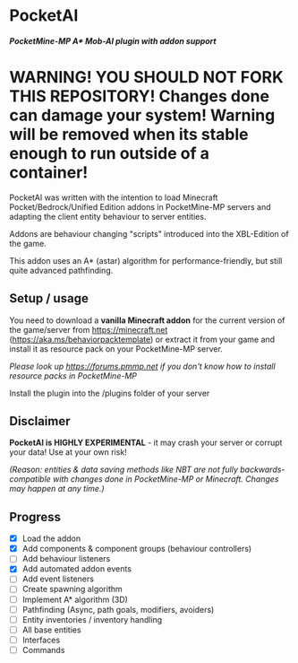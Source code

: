 # PocketAI
##### PocketMine-MP A\* Mob-AI plugin with addon support

# WARNING! YOU SHOULD NOT FORK THIS REPOSITORY! Changes done can damage your system! Warning will be removed when its stable enough to run outside of a container!

PocketAI was written with the intention to load Minecraft Pocket/Bedrock/Unified Edition addons in PocketMine-MP servers and adapting the client entity behaviour to server entities.

Addons are behaviour changing "scripts" introduced into the XBL-Edition of the game.

This addon uses an A* (astar) algorithm for performance-friendly, but still quite advanced pathfinding.

## Setup / usage
You need to download a __vanilla Minecraft addon__ for the current version of the game/server from
https://minecraft.net (https://aka.ms/behaviorpacktemplate) or extract it from your game
and install it as resource pack on your PocketMine-MP server.

_Please look up
https://forums.pmmp.net if you don't know how to install resource packs in PocketMine-MP_

Install the plugin into the /plugins folder of your server

## Disclaimer
**PocketAI is HIGHLY EXPERIMENTAL** - it may crash your server or corrupt your data! Use at your own risk!

_(Reason: entities & data saving methods like NBT are not fully backwards-compatible with changes done in PocketMine-MP or Minecraft. Changes may happen at any time.)_

## Progress
- [x] Load the addon
- [x] Add components & component groups (behaviour controllers)
- [ ] Add behaviour listeners
- [x] Add automated addon events
- [ ] Add event listeners
- [ ] Create spawning algorithm
- [ ] Implement A\* algorithm (3D)
- [ ] Pathfinding (Async, path goals, modifiers, avoiders)
- [ ] Entity inventories / inventory handling
- [ ] All base entities
- [ ] Interfaces
- [ ] Commands
